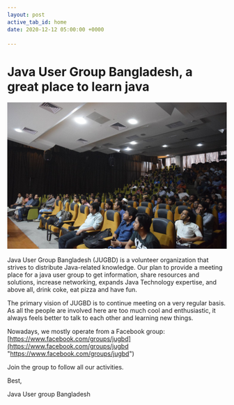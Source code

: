 ```yaml
---
layout: post
active_tab_id: home
date: 2020-12-12 05:00:00 +0000

---
```

# Java User Group Bangladesh, a great place to learn java

![](assets/media/jugbd.jpg "java user group meetup")

Java User Group Bangladesh (JUGBD) is a volunteer organization that strives to distribute Java-related knowledge. Our plan to provide a meeting place for a java user group to get information, share resources and solutions, increase networking, expands Java Technology expertise, and above all, drink coke, eat pizza and have fun.

The primary vision of JUGBD is to continue meeting on a very regular basis. As all the people are involved here are too much cool and enthusiastic, it always feels better to talk to each other and learning new things.

Nowadays, we mostly operate from a Facebook group: [https://www.facebook.com/groups/jugbd](https://www.facebook.com/groups/jugbd "https://www.facebook.com/groups/jugbd")

Join the group to follow all our activities.

Best,

Java User group Bangladesh
